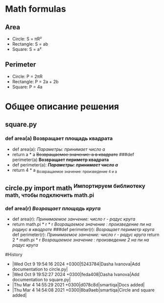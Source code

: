# Math formulas
## Area
- Circle: S = πR²
- Rectangle: S = ab
- Square: S = a²

## Perimeter
- Circle: P = 2πR
- Rectangle: P = 2a + 2b
- Square: P = 4a

# Общее описание решения
## square.py
### def area(a) **Возвращает площадь квадрата**
- def area(a): *Параметры: принимает число a*
-	return a * a ~~Возвращаемое значение: а в квадрате~~
###def perimeter(a) **Возвращает периметр квадрата**
- def perimeter(a): ***Параметры: принимает число а***
-	return 4 * a <sub>Возвращаемое значение: произведение 4 и а</sub>
## circle.py import math <sup>Импортируем библиотеку math, чтобы подключить math.pi</sup>
### def area(r) *Возращает площадь круга*
- def area(r): *Принимаемое занчение: число r - радус круга*
-   return math.pi * r * r *Возращаемое значение : произведение пи на радиус в квадрате*
###def perimeter(r): *Возращает периметр круга*
def perimeter(r): *Принимаемое занчение: число r - радус круга*
    return 2 * math.pi * r *Возращаемое значение : произведение 2 на пи на радус круга*

#History
- |Wed Oct 9 19:54:16 2024 +0300|5243784|Dasha Ivanova|Add documentation to circle.py|
- |Wed Oct 9 19:52:27 2024 +0300|feda408|Dasha Ivanova|Add documentation to square.py|
- |Thu Mar 4 14:55:29 2021 +0300|d078c8d|smartiqa|Docs added|
- |Thu Mar 4 14:54:08 2021 +0300|8ba9aeb|smartiqa|Circle and square added|
